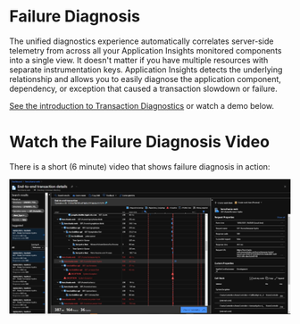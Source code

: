 # Failure Diagnosis

The unified diagnostics experience automatically correlates server-side telemetry from across all your Application Insights monitored components into a single view. It doesn't matter if you have multiple resources with separate instrumentation keys. Application Insights detects the underlying relationship and allows you to easily diagnose the application component, dependency, or exception that caused a transaction slowdown or failure.
 
 [See the introduction to Transaction Diagnostics](https://docs.microsoft.com/en-us/azure/azure-monitor/app/transaction-diagnostics) or watch a demo below.

# Watch the Failure Diagnosis Video

There is a short (6 minute) video that shows failure diagnosis in action:

[![link to failure diagnosis video](../images/failures-demo.jpg)](https://hercheracles29790.blob.core.windows.net/media/Heracles-Demos-Live-Metrics.mp4)

